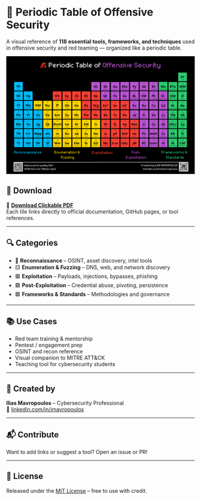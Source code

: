 # 🧨 Periodic Table of Offensive Security

A visual reference of **118 essential tools, frameworks, and techniques** used in offensive security and red teaming — organized like a periodic table.

![Periodic Table of Offensive Security](./periodic_table_offsec.png)

## 📄 Download

🎯 **[Download Clickable PDF](./periodic_table_offsec.pdf)**  
Each tile links directly to official documentation, GitHub pages, or tool references.

---

## 🔍 Categories

- 🔷 **Reconnaissance** – OSINT, asset discovery, intel tools
- 🟨 **Enumeration & Fuzzing** – DNS, web, and network discovery
- 🟥 **Exploitation** – Payloads, injections, bypasses, phishing
- 🟪 **Post-Exploitation** – Credential abuse, pivoting, persistence
- 🟩 **Frameworks & Standards** – Methodologies and governance

---

## 📚 Use Cases

- Red team training & mentorship  
- Pentest / engagement prep  
- OSINT and recon reference  
- Visual companion to MITRE ATT&CK  
- Teaching tool for cybersecurity students

---

## 🧠 Created by

**Ilias Mavropoulos** – Cybersecurity Professional  
🔗 [linkedin.com/in/imavropoulos](https://linkedin.com/in/imavropoulos)

---

## 📬 Contribute

Want to add links or suggest a tool? Open an issue or PR!

---

## 📜 License

Released under the [MIT License](./LICENSE) – free to use with credit.
